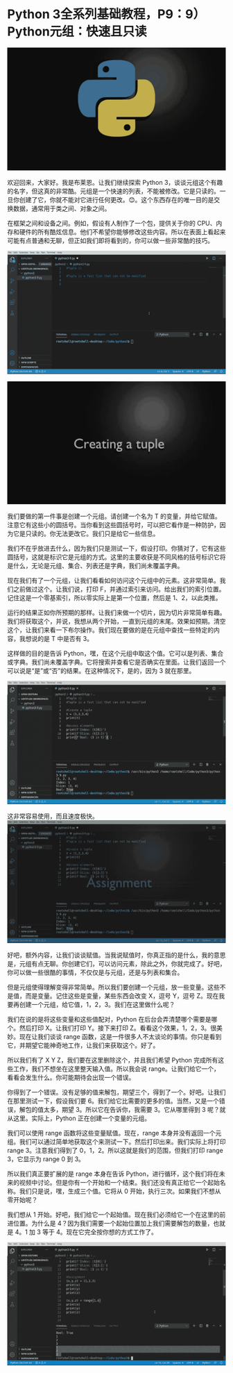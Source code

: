 # Python 3全系列基础教程，P9：9）Python元组：快速且只读 

![](img/1a6d1245cd7135a10f1445c03c8aba8f_0.png)

欢迎回来，大家好。我是布莱恩。让我们继续探索 Python 3，谈谈元组这个有趣的名字，但这真的非常酷。元组是一个快速的列表，不能被修改。它是只读的。一旦你创建了它，你就不能对它进行任何更改。😊。这个东西存在的唯一目的是交换数据，通常用于类之间、对象之间。

在框架之间和设备之间。例如，假设有人制作了一个包，提供关于你的 CPU、内存和硬件的所有酷炫信息。他们不希望你能够修改这些内容。所以在表面上看起来可能有点普通和无聊，但正如我们即将看到的，你可以做一些非常酷的技巧。

![](img/1a6d1245cd7135a10f1445c03c8aba8f_2.png)

![](img/1a6d1245cd7135a10f1445c03c8aba8f_3.png)

我们要做的第一件事是创建一个元组。请创建一个名为 T 的变量，并给它赋值。注意它有这些小的圆括号。当你看到这些圆括号时，可以把它看作是一种防护，因为它是只读的。你无法更改它。我们只是给它一些信息。

我们不在乎放进去什么，因为我们只是测试一下，假设打印。你猜对了，它有这些圆括号，这就是标识它是元组的方式。这里的主要收获是不同风格的括号标识它将是什么，无论是元组、集合、列表还是字典，我们尚未覆盖字典。

现在我们有了一个元组，让我们看看如何访问这个元组中的元素。这非常简单。我们之前做过这个。让我们说，打印 F，并通过索引来访问。给出我们的索引位置。记住这是一个零基索引，所以零实际上是第一个位置，然后是 1、2，以此类推。

运行的结果正如你所预期的那样。让我们来做一个切片，因为切片非常简单有趣。我们将获取这个，并说，我想从两个开始，一直到元组的末尾。效果如预期。清空这个，让我们来看一下布尔操作。我们现在要做的是在元组中查找一些特定的内容，我想说的是 T 中是否有 3。

这样做的目的是告诉 Python，嘿，在这个元组中取这个值。它可以是列表、集合或字典。我们尚未覆盖字典。它将搜索并查看它是否确实在里面。让我们返回一个可以说是“是”或“否”的结果。在这种情况下，是的，因为 3 就在那里。

![](img/1a6d1245cd7135a10f1445c03c8aba8f_5.png)

这非常容易使用，而且速度极快。![](img/1a6d1245cd7135a10f1445c03c8aba8f_7.png)

好吧，额外内容，让我们谈谈赋值。当我说赋值时，你真正指的是什么，我的意思是，元组有点无聊。你创建它们，可以访问元素，除此之外，你就完成了。好吧，你可以做一些很酷的事情，不仅仅是与元组，还是与列表和集合。

但是元组使得理解变得非常简单。所以我们要创建一个元组，放一些变量。这些不是值，而是变量。记住这些是变量，某些东西会改变 X，逗号 Y，逗号 Z。现在我要再创建一个元组，给它值，1，2，3。我们在这里做什么呢？

我们在说的是将这些变量和这些值配对，Python 在后台会弄清楚哪个需要是哪个。然后打印 X。让我们打印 Y。接下来打印 Z。看看这个效果，1，2，3。很美妙。现在让我们谈谈 range 函数，这是一件很多人不太谈论的事情。你只是看到它，并期望它能神奇地工作，让我们来获取这个。好了。

所以我们有了 X Y Z，我们要在这里删除这个，并且我们希望 Python 完成所有这些工作，我们不想坐在这里整天输入值。所以我会说 range。让我们给它一个，看看会发生什么。你可能期待会出现一个错误。

你得到了一个错误。没有足够的值来解包，期望三个，得到了一个。好吧。让我们在那里测试一下，假设我们要 6。我们给它比需要的更多的值。当然，又是一个错误，解包的值太多，期望 3。所以它在告诉你，我需要 3。它从哪里得到 3 呢？就从这里。实际上，Python 正在创建一个变量的元组。

我们可以使用 range 函数将这些变量赋值。现在，range 本身并没有返回一个元组。我们可以通过简单地获取这个来测试一下。然后打印出来。我们实际上将打印 range 3。注意我们得到了 0，1，2。所以这就是我们的范围，但我们打印 range 3，它显示为 range 0 到 3。

所以我们真正要扩展的是 range 本身在告诉 Python，进行循环，这个我们将在未来的视频中讨论。但是你有一个开始和一个结束。我们还没有真正给它一个起始名称。我们只是说，嘿，生成三个值。它将从 0 开始，执行三次。如果我们不想从零开始呢？

我们想从 1 开始。好吧，我们给它一个起始值。现在我们必须给它一个在这里的前进位置。为什么是 4？因为我们需要一个起始位置加上我们需要解包的数量，也就是 4。1 加 3 等于 4。现在它完全按你想的方式工作了。

![](img/1a6d1245cd7135a10f1445c03c8aba8f_9.png)
